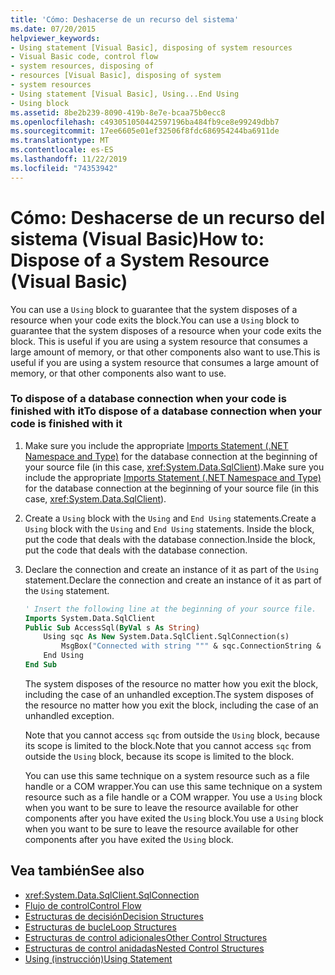 ```yaml
---
title: 'Cómo: Deshacerse de un recurso del sistema'
ms.date: 07/20/2015
helpviewer_keywords:
- Using statement [Visual Basic], disposing of system resources
- Visual Basic code, control flow
- system resources, disposing of
- resources [Visual Basic], disposing of system
- system resources
- Using statement [Visual Basic], Using...End Using
- Using block
ms.assetid: 8be2b239-8090-419b-8e7e-bcaa75b0ecc8
ms.openlocfilehash: c493051050442597196ba484fb9ce8e99249dbb7
ms.sourcegitcommit: 17ee6605e01ef32506f8fdc686954244ba6911de
ms.translationtype: MT
ms.contentlocale: es-ES
ms.lasthandoff: 11/22/2019
ms.locfileid: "74353942"
---
```

# <a name="how-to-dispose-of-a-system-resource-visual-basic"></a><span data-ttu-id="416a7-102">Cómo: Deshacerse de un recurso del sistema (Visual Basic)</span><span class="sxs-lookup"><span data-stu-id="416a7-102">How to: Dispose of a System Resource (Visual Basic)</span></span>
<span data-ttu-id="416a7-103">You can use a `Using` block to guarantee that the system disposes of a resource when your code exits the block.</span><span class="sxs-lookup"><span data-stu-id="416a7-103">You can use a `Using` block to guarantee that the system disposes of a resource when your code exits the block.</span></span> <span data-ttu-id="416a7-104">This is useful if you are using a system resource that consumes a large amount of memory, or that other components also want to use.</span><span class="sxs-lookup"><span data-stu-id="416a7-104">This is useful if you are using a system resource that consumes a large amount of memory, or that other components also want to use.</span></span>  
  
### <a name="to-dispose-of-a-database-connection-when-your-code-is-finished-with-it"></a><span data-ttu-id="416a7-105">To dispose of a database connection when your code is finished with it</span><span class="sxs-lookup"><span data-stu-id="416a7-105">To dispose of a database connection when your code is finished with it</span></span>  
  
1. <span data-ttu-id="416a7-106">Make sure you include the appropriate [Imports Statement (.NET Namespace and Type)](../../../../visual-basic/language-reference/statements/imports-statement-net-namespace-and-type.md) for the database connection at the beginning of your source file (in this case, <xref:System.Data.SqlClient>).</span><span class="sxs-lookup"><span data-stu-id="416a7-106">Make sure you include the appropriate [Imports Statement (.NET Namespace and Type)](../../../../visual-basic/language-reference/statements/imports-statement-net-namespace-and-type.md) for the database connection at the beginning of your source file (in this case, <xref:System.Data.SqlClient>).</span></span>  
  
2. <span data-ttu-id="416a7-107">Create a `Using` block with the `Using` and `End Using` statements.</span><span class="sxs-lookup"><span data-stu-id="416a7-107">Create a `Using` block with the `Using` and `End Using` statements.</span></span> <span data-ttu-id="416a7-108">Inside the block, put the code that deals with the database connection.</span><span class="sxs-lookup"><span data-stu-id="416a7-108">Inside the block, put the code that deals with the database connection.</span></span>  
  
3. <span data-ttu-id="416a7-109">Declare the connection and create an instance of it as part of the `Using` statement.</span><span class="sxs-lookup"><span data-stu-id="416a7-109">Declare the connection and create an instance of it as part of the `Using` statement.</span></span>  
  
    ```vb  
    ' Insert the following line at the beginning of your source file.  
    Imports System.Data.SqlClient  
    Public Sub AccessSql(ByVal s As String)  
        Using sqc As New System.Data.SqlClient.SqlConnection(s)  
            MsgBox("Connected with string """ & sqc.ConnectionString & """")  
        End Using  
    End Sub  
    ```  
  
     <span data-ttu-id="416a7-110">The system disposes of the resource no matter how you exit the block, including the case of an unhandled exception.</span><span class="sxs-lookup"><span data-stu-id="416a7-110">The system disposes of the resource no matter how you exit the block, including the case of an unhandled exception.</span></span>  
  
     <span data-ttu-id="416a7-111">Note that you cannot access `sqc` from outside the `Using` block, because its scope is limited to the block.</span><span class="sxs-lookup"><span data-stu-id="416a7-111">Note that you cannot access `sqc` from outside the `Using` block, because its scope is limited to the block.</span></span>  
  
     <span data-ttu-id="416a7-112">You can use this same technique on a system resource such as a file handle or a COM wrapper.</span><span class="sxs-lookup"><span data-stu-id="416a7-112">You can use this same technique on a system resource such as a file handle or a COM wrapper.</span></span> <span data-ttu-id="416a7-113">You use a `Using` block when you want to be sure to leave the resource available for other components after you have exited the `Using` block.</span><span class="sxs-lookup"><span data-stu-id="416a7-113">You use a `Using` block when you want to be sure to leave the resource available for other components after you have exited the `Using` block.</span></span>  
  
## <a name="see-also"></a><span data-ttu-id="416a7-114">Vea también</span><span class="sxs-lookup"><span data-stu-id="416a7-114">See also</span></span>

- <xref:System.Data.SqlClient.SqlConnection>
- [<span data-ttu-id="416a7-115">Flujo de control</span><span class="sxs-lookup"><span data-stu-id="416a7-115">Control Flow</span></span>](../../../../visual-basic/programming-guide/language-features/control-flow/index.md)
- [<span data-ttu-id="416a7-116">Estructuras de decisión</span><span class="sxs-lookup"><span data-stu-id="416a7-116">Decision Structures</span></span>](../../../../visual-basic/programming-guide/language-features/control-flow/decision-structures.md)
- [<span data-ttu-id="416a7-117">Estructuras de bucle</span><span class="sxs-lookup"><span data-stu-id="416a7-117">Loop Structures</span></span>](../../../../visual-basic/programming-guide/language-features/control-flow/loop-structures.md)
- [<span data-ttu-id="416a7-118">Estructuras de control adicionales</span><span class="sxs-lookup"><span data-stu-id="416a7-118">Other Control Structures</span></span>](../../../../visual-basic/programming-guide/language-features/control-flow/other-control-structures.md)
- [<span data-ttu-id="416a7-119">Estructuras de control anidadas</span><span class="sxs-lookup"><span data-stu-id="416a7-119">Nested Control Structures</span></span>](../../../../visual-basic/programming-guide/language-features/control-flow/nested-control-structures.md)
- [<span data-ttu-id="416a7-120">Using (instrucción)</span><span class="sxs-lookup"><span data-stu-id="416a7-120">Using Statement</span></span>](../../../../visual-basic/language-reference/statements/using-statement.md)
